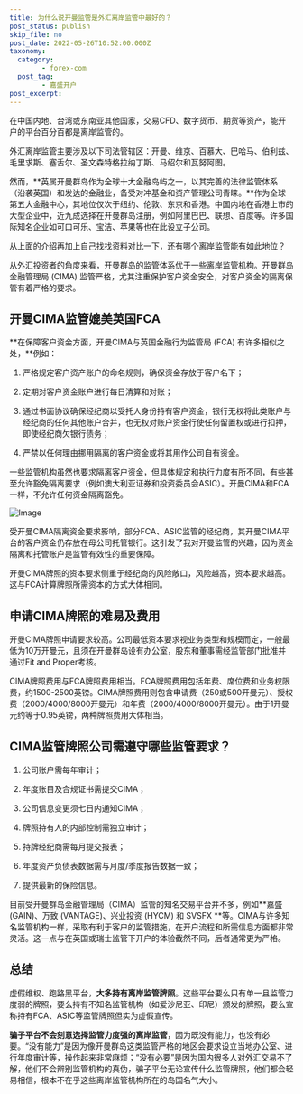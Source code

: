 ```yaml
---
title: 为什么说开曼监管是外汇离岸监管中最好的？
post_status: publish
skip_file: no
post_date: 2022-05-26T10:52:00.000Z
taxonomy:
  category:
        - forex-com
  post_tag:
        - 嘉盛开户
post_excerpt: 
---
```

在中国内地、台湾或东南亚其他国家，交易CFD、数字货币、期货等资产，能开户的平台百分百都是离岸监管的。

外汇离岸监管主要涉及以下司法管辖区：开曼、维京、百慕大、巴哈马、伯利兹、毛里求斯、塞舌尔、圣文森特格拉纳丁斯、马绍尔和瓦努阿图。

然而，**英属开曼群岛作为全球十大金融岛屿之一，以其完善的法律监管体系（沿袭英国）和发达的金融业，备受对冲基金和资产管理公司青睐。**作为全球第五大金融中心，其地位仅次于纽约、伦敦、东京和香港。中国内地在香港上市的大型企业中，近九成选择在开曼群岛注册，例如阿里巴巴、联想、百度等。许多国际知名企业如可口可乐、宝洁、苹果等也在此设立子公司。

从上面的介绍再加上自己找找资料对比一下，还有哪个离岸监管能有如此地位？

从外汇投资者的角度来看，开曼群岛的监管体系优于一些离岸监管机构。开曼群岛金融管理局 (CIMA) 监管严格，尤其注重保护客户资金安全，对客户资金的隔离保管有着严格的要求。

## 开曼CIMA监管媲美英国FCA

**在保障客户资金方面，开曼CIMA与英国金融行为监管局 (FCA) 有许多相似之处，**例如：

1. 严格规定客户资产账户的命名规则，确保资金存放于客户名下；

1. 定期对客户资金账户进行每日清算和对账；

1. 通过书面协议确保经纪商以受托人身份持有客户资金，银行无权将此类账户与经纪商的任何其他账户合并，也无权对账户资金行使任何留置权或进行扣押，即使经纪商欠银行债务；

1. 严禁以任何理由挪用隔离的客户资金或将其用作公司自有资金。

一些监管机构虽然也要求隔离客户资金，但具体规定和执行力度有所不同，有些甚至允许豁免隔离要求（例如澳大利亚证券和投资委员会ASIC）。开曼CIMA和FCA一样，不允许任何资金隔离豁免。

![Image](https://prod-files-secure.s3.us-west-2.amazonaws.com/39ed1227-6d7d-4570-be36-9ccd4a2c4241/bd849744-3fcb-4a37-8312-357962c8f065/image.png?X-Amz-Algorithm=AWS4-HMAC-SHA256&X-Amz-Content-Sha256=UNSIGNED-PAYLOAD&X-Amz-Credential=ASIAZI2LB4666W4VY7PM%2F20250423%2Fus-west-2%2Fs3%2Faws4_request&X-Amz-Date=20250423T221351Z&X-Amz-Expires=3600&X-Amz-Security-Token=IQoJb3JpZ2luX2VjEG4aCXVzLXdlc3QtMiJHMEUCIE90qzPgAIm4DQpH2EduR3NvcDJ4HIlYddmIyE%2BXouhTAiEA7ucT9qtv0neGozTrFuuIS3G4es7INeKfLxCbM5cB%2FIkqiAQI9%2F%2F%2F%2F%2F%2F%2F%2F%2F%2F%2FARAAGgw2Mzc0MjMxODM4MDUiDGYN92sEdgDaeVMY8SrcA6xUvf145T2pWcTQCU24JiqhCtsUa0cJozY9S0gylcpjF19t%2BByMLM0GkgzVsHL0Uqo4CntZVZ5Hn2%2FggCx%2FbbPFHAlSV2Y3gXF02xqOZr2chki5BoIXqlCGA41S9TyLUQY5RxAti3mNGF%2F8RvxB4YEf%2FERlhlDJL98fFg100x5iB6N3Z5P5gCcWWMh%2FBmadVqU343rxwWhXgczMwoLPQJtKTo3%2Bz27kBLHImwMBScVeomk0ooHMfTwLf8Uiq4luhrT7Lz5mT6tA3vShgCgZJzd6LlHBkSZyo5xwC04EDcKoPdPJcDR3tQcm3ax2tkcBvCeWDAzBnk1vHfhYF%2FJuT8Yy8PAyUQ2KCMH7UInl5%2FbCQgeMPQCiq0CDaeMh9w5aUYnI6J4Nw3uWDSB1bg%2Fpf%2Fcqg%2FUmdZmWsd5uEcZPEuWnrYuskgaxuEHtrtNADG5WG1UceoAB85o4EPUsvFu%2FjZJ7MV2rudoOx5DO5fEMoq3XRhFCT9cgpK5pq%2FM9bAQz2B%2Fzygn7HpERgNvbYvTY%2BULFPnDBEs3uM2X2uSaXcyorVGQVrsPqfcgFqpZUC9Law9c9s3WfM9pLkwQXYK2EgOjRTZImUUCQreN1lhdbla578KtfCyDDNhCiHPzhMP7EpcAGOqUBxt7u9xxH232i9swlgVImjiIe2%2FtWbKoteQ875u7i45ovmfECKha11XU36uSO2VklOHyaOeU0%2Fhyv7FIhVLAMrWTBwJ2o6xGyurmImYXn9F%2BVcceV6i2rLIfk%2F%2BC2BpE6BSetS1hlFfW5tOlL66Asu3g8k0gXzRSdqZni5H9sduBam1GDySBzDXmnIjCqxolA1qYVWFHBvKJsBAp7p2ljWP62HekS&X-Amz-Signature=60c52793d68cd03a2e9a598ec12a345cb7253dee6421465dc2f92c7646b89806&X-Amz-SignedHeaders=host&x-id=GetObject)

受开曼CIMA隔离资金要求影响，部分FCA、ASIC监管的经纪商，其开曼CIMA平台的客户资金仍存放在母公司托管银行。这引发了我对开曼监管的兴趣，因为资金隔离和托管账户是监管有效性的重要保障。

开曼CIMA牌照的资本要求侧重于经纪商的风险敞口，风险越高，资本要求越高。这与FCA计算牌照所需资本的方式大体相同。

## **申请CIMA牌照的难易及费用**

开曼CIMA牌照申请要求较高。公司最低资本要求视业务类型和规模而定，一般最低为10万开曼元，且须在开曼群岛设有办公室，股东和董事需经监管部门批准并通过Fit and Proper考核。

CIMA牌照费用与FCA牌照费用相当。FCA牌照费用包括年费、席位费和业务权限费，约1500-2500英镑。CIMA牌照费用则包含申请费（250或500开曼元）、授权费（2000/4000/8000开曼元）和年费（2000/4000/8000开曼元）。由于1开曼元约等于0.95英镑，两种牌照费用大体相当。

## CIMA监管牌照公司需遵守哪些监管要求？

1. 公司账户需每年审计；

1. 年度账目及合规证书需提交CIMA；

1. 公司信息变更须七日内通知CIMA；

1. 牌照持有人的内部控制需独立审计；

1. 持牌经纪商需每月提交报表；

1. 年度资产负债表数据需与月度/季度报告数据一致；

1. 提供最新的保险信息。

目前受开曼群岛金融管理局（CIMA）监管的知名交易平台并不多，例如**嘉盛 (GAIN)、万致 (VANTAGE)、兴业投资 (HYCM) 和 SVSFX **等。CIMA与许多知名监管机构一样，采取有利于客户的监管措施，在开户流程和所需信息方面都非常灵活。这一点与在英国或瑞士监管下开户的体验截然不同，后者通常更为严格。

## 总结

虚假维权、跑路黑平台，**大多持有离岸监管牌照**。这些平台要么只有单一且监管力度弱的牌照，要么持有不知名监管机构（如爱沙尼亚、印尼）颁发的牌照，要么宣称持有FCA、ASIC等监管牌照但实为虚假宣传。

**骗子平台不会刻意选择监管力度强的离岸监管**，因为既没有能力，也没有必要。“没有能力”是因为像开曼群岛这类监管严格的地区会要求设立当地办公室、进行年度审计等，操作起来非常麻烦；“没有必要”是因为国内很多人对外汇交易不了解，他们不会辨别监管机构的真伪，骗子平台无论宣传什么监管牌照，他们都会轻易相信，根本不在乎这些离岸监管机构所在的岛国名气大小。